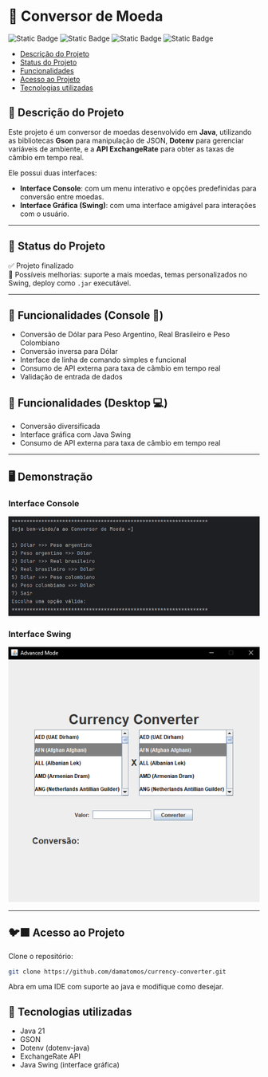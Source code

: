 # 💱 Conversor de Moeda
![Static Badge](https://img.shields.io/badge/java-v21-blue)
![Static Badge](https://img.shields.io/badge/gson-lts-blue)
![Static Badge](https://img.shields.io/badge/java-dotenv-gree)
![Static Badge](https://img.shields.io/badge/ExchangeRate_API-v6-red)

* [Descrição do Projeto](#descrição-do-projeto)
* [Status do Projeto](#status-do-Projeto)
* [Funcionalidades](#funcionalidades)
* [Acesso ao Projeto](#acesso-ao-projeto)
* [Tecnologias utilizadas](#tecnologias-utilizadas)

## 📌 Descrição do Projeto
Este projeto é um conversor de moedas desenvolvido em **Java**, utilizando as bibliotecas **Gson** para manipulação de JSON, **Dotenv** para gerenciar variáveis de ambiente, e a **API ExchangeRate** para obter as taxas de câmbio em tempo real.

Ele possui duas interfaces:
- **Interface Console**: com um menu interativo e opções predefinidas para conversão entre moedas.
- **Interface Gráfica (Swing)**: com uma interface amigável para interações com o usuário.
---
## 🚧 Status do Projeto
✅ Projeto finalizado  
📌 Possíveis melhorias: suporte a mais moedas, temas personalizados no Swing, deploy como `.jar` executável.

---
## 🧩 Funcionalidades (Console 🔳)
- Conversão de Dólar para Peso Argentino, Real Brasileiro e Peso Colombiano
- Conversão inversa para Dólar
- Interface de linha de comando simples e funcional
- Consumo de API externa para taxa de câmbio em tempo real
- Validação de entrada de dados

## 🧩 Funcionalidades (Desktop 💻)
- Conversão diversificada
- Interface gráfica com Java Swing
- Consumo de API externa para taxa de câmbio em tempo real

---
## 🖥️ Demonstração

### Interface Console
![Swing](./src/resources/console.png)

### Interface Swing
![Swing](./src/resources/swing.png)

---
## 🐦‍⬛ Acesso ao Projeto
 Clone o repositório:

```bash
git clone https://github.com/damatomos/currency-converter.git
```
Abra em uma IDE com suporte ao java e modifique como desejar.

## 🩻 Tecnologias utilizadas
* Java 21
* GSON
* Dotenv (dotenv-java)
* ExchangeRate API
* Java Swing (interface gráfica)